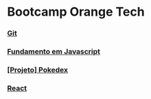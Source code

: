 # Bootcamp Orange Tech

### [Git](../master/git-github)
### [Fundamento em Javascript](../master/javascript)
### [[Projeto] Pokedex](../master/pokedex)
### [React](../master/react)
